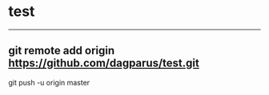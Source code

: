test
====
----

git remote add origin https://github.com/dagparus/test.git
----
git push -u origin master
